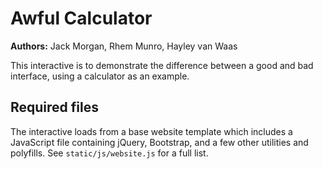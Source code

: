 # Awful Calculator

**Authors:** Jack Morgan, Rhem Munro, Hayley van Waas

This interactive is to demonstrate the difference between a good and bad interface, using a calculator as an example.

## Required files

The interactive loads from a base website template which includes a JavaScript file containing jQuery, Bootstrap, and a few other utilities and polyfills.
See `static/js/website.js` for a full list.
